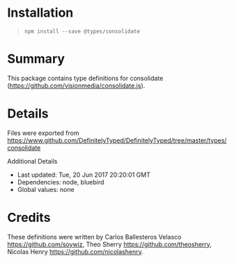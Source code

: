 # Installation
> `npm install --save @types/consolidate`

# Summary
This package contains type definitions for consolidate (https://github.com/visionmedia/consolidate.js).

# Details
Files were exported from https://www.github.com/DefinitelyTyped/DefinitelyTyped/tree/master/types/consolidate

Additional Details
 * Last updated: Tue, 20 Jun 2017 20:20:01 GMT
 * Dependencies: node, bluebird
 * Global values: none

# Credits
These definitions were written by Carlos Ballesteros Velasco <https://github.com/soywiz>, Theo Sherry <https://github.com/theosherry>, Nicolas Henry <https://github.com/nicolashenry>.
